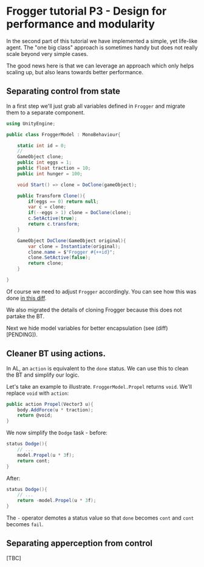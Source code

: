 # Frogger tutorial P3 - Design for performance and modularity

In the second part of this tutorial we have implemented a simple, yet life-like agent. The "one big class" approach is sometimes handy but does not really scale beyond very simple cases.

The good news here is that we can leverage an approach which only helps scaling up, but also leans towards better performance.

## Separating control from state

In a first step we'll just grab all variables defined in `Frogger` and migrate them to a separate component.

```cs
using UnityEngine;

public class FroggerModel : MonoBehaviour{

    static int id = 0;
    //
    GameObject clone;
    public int eggs = 1;
    public float traction = 10;
    public int hunger = 100;

    void Start() => clone = DoClone(gameObject);

    public Transform Clone(){
        if(eggs == 0) return null;
        var c = clone;
        if(--eggs > 1) clone = DoClone(clone);
        c.SetActive(true);
        return c.transform;
    }

    GameObject DoClone(GameObject original){
        var clone = Instantiate(original);
        clone.name = $"Frogger #{++id}";
        clone.SetActive(false);
        return clone;
    }

}
```

Of course we need to adjust `Frogger` accordingly. You can see how this was done [in this diff](PENDING).

We also migrated the details of cloning Frogger because this does not partake the BT.

Next we hide model variables for better encapsulation (see (diff)[PENDING]).

## Cleaner BT using actions.

In AL, an `action` is equivalent to the `done` status. We can use this to clean the BT and simplify our logic.

Let's take an example to illustrate. `FroggerModel.Propel` returns `void`. We'll replace `void` with `action`:

```cs
public action Propel(Vector3 u){
    body.AddForce(u * traction);
    return @void;
}
```

We now simplify the `Dodge` task - before:

```cs
status Dodge(){
    // ...
    model.Propel(u * 3f);
    return cont;
}
```

After:

```cs
status Dodge(){
    // ...
    return -model.Propel(u * 3f);
}
```

The `-` operator demotes a status value so that `done` becomes `cont` and `cont` becomes `fail`.

## Separating apperception from control

[TBC]

